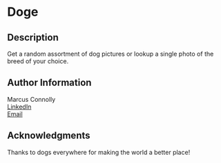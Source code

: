 # Doge

## Description

Get a random assortment of dog pictures or lookup a single photo of the breed of your choice.

## Author Information
Marcus Connolly  
[LinkedIn](www.linkedin.com/in/marcus-connolly-web)  
[Email](mailto:mnjconnolly@gmail.com)

## Acknowledgments 

Thanks to dogs everywhere for making the world a better place!